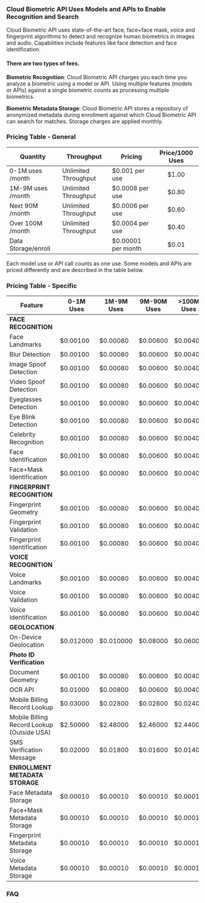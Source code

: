 ### Cloud Biometric API Uses Models and APIs to Enable Recognition and Search
Cloud Biometric API uses state-of-the-art face, face+face mask, voice and fingerprint algorithms to detect and recognize human biometrics in images and audio. Capabilities include features like face detection and face identification. 

#### There are two types of fees.
**Biometric Recognition**: Cloud Biometric API charges you each time you analyze a biometric using a model or API. Using multiple features (models or APIs) against a single biometric counts as processing multiple biometrics. 

**Biometric Metadata Storage**: Cloud Biometric API stores a repository of anonymized metadata during enrollment against which Cloud Biometric API can search for matches. Storage charges are applied monthly.

### Pricing Table - General

| Quantity | Throughput | Pricing | Price/1000 Uses |
| ----------- | ------- | ----------- | :-----------: | 
| 0-1M uses /month | Unlimited Throughput | $0.001 per use | $1.00 |
| 1M-9M uses /month | Unlimited Throughput | $0.0008 per use | $0.80 |
| Next 90M /month | Unlimited Throughput | $0.0006 per use | $0.60 |
| Over 100M /month | Unlimited Throughput | $0.0004 per use | $0.40 |
| Data Storage/enroll | | $0.00001 per month | $0.01 |

Each model use or API call counts as one use. Some models and APIs are priced differently and are described in the table below.  

### Pricing Table - Specific

| Feature | 0-1M Uses | 1M-9M Uses | 9M-90M Uses | >100M Uses |
| ----------- | ----------- | ----------- | ------- | ------- |
| **FACE RECOGNITION** | | | | 
| Face Landmarks | $0.00100 | $0.00080 | $0.00600 | $0.00400 |
| Blur Detection | $0.00100 | $0.00080 | $0.00600 | $0.00400 |
| Image Spoof Detection | $0.00100 | $0.00080 | $0.00600 | $0.00400 |
| Video Spoof Detection | $0.00100 | $0.00080 | $0.00600 | $0.00400 |
| Eyeglasses Detection | $0.00100 | $0.00080 | $0.00600 | $0.00400 |
| Eye Blink Detection | $0.00100 | $0.00080 | $0.00600 | $0.00400 |
| Celebrity Recognition | $0.00100 | $0.00080 | $0.00600 | $0.00400 |
| Face Identification | $0.00100 | $0.00080 | $0.00600 | $0.00400 |
| Face+Mask Identification | $0.00100 | $0.00080 | $0.00600 | $0.00400 |
| **FINGERPRINT RECOGNITION** | | | | 
| Fingerprint Geometry | $0.00100 | $0.00080 | $0.00600 | $0.00400 |
| Fingerprint Validation | $0.00100 | $0.00080 | $0.00600 | $0.00400 |
| Fingerprint Identification | $0.00100 | $0.00080 | $0.00600 | $0.00400 |
| **VOICE RECOGNITION** | | | | 
| Voice Landmarks | $0.00100 | $0.00080 | $0.00600 | $0.00400 |
| Voice Validation | $0.00100 | $0.00080 | $0.00600 | $0.00400 |
| Voice Identification | $0.00100 | $0.00080 | $0.00600 | $0.00400 |
| **GEOLOCATION** | | | | 
| On-Device Geolocation | $0.012000 | $0.010000 | $0.08000 | $0.06000 |
| **Photo ID Verification** | | | | 
| Document Geometry | $0.00100 | $0.00080 | $0.00600 | $0.00400 |
| OCR API | $0.01000 | $0.00800 | $0.00600 | $0.00400 |
| Mobile Billing Record Lookup | $0.03000 | $0.02800 | $0.02600 | $0.02400 |
| Mobile Billing Record Lookup (Outside USA) | $2.50000 | $2.48000 | $2.46000 | $2.44000 | 
| SMS Verification Message | $0.02000 | $0.01800 | $0.01600 | $0.01400 | 
| **ENROLLMENT METADATA STORAGE** | | | |
| Face Metadata Storage | $0.00010 | $0.00010 | $0.00010 | $0.00010 | 
| Face+Mask Metadata Storage | $0.00010 | $0.00010 | $0.00010 | $0.00010 | 
| Fingerprint Metadata Storage | $0.00010 | $0.00010 | $0.00010 | $0.00010 | 
| Voice Metadata Storage | $0.00010 | $0.00010 | $0.00010 | $0.00010 | 

### FAQ


